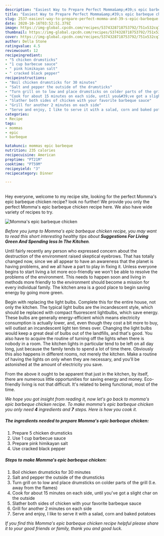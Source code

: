 ```yaml
---
description: "Easiest Way to Prepare Perfect Momma&amp;#39;s epic barbeque chicken"
title: "Easiest Way to Prepare Perfect Momma&amp;#39;s epic barbeque chicken"
slug: 2537-easiest-way-to-prepare-perfect-momma-and-39-s-epic-barbeque-chicken
date: 2020-10-16T03:52:51.379Z
image: https://img-global.cpcdn.com/recipes/5374328718753792/751x532cq70/mommas-epic-barbeque-chicken-recipe-main-photo.jpg
thumbnail: https://img-global.cpcdn.com/recipes/5374328718753792/751x532cq70/mommas-epic-barbeque-chicken-recipe-main-photo.jpg
cover: https://img-global.cpcdn.com/recipes/5374328718753792/751x532cq70/mommas-epic-barbeque-chicken-recipe-main-photo.jpg
author: Della Stone
ratingvalue: 4.5
reviewcount: 12
recipeingredient:
- "5 chicken drumsticks"
- "1 cup barbecue sauce"
- " pink himikayan salt"
- " cracked black pepper"
recipeinstructions:
- "Boil chicken drumsticks for 30 minutes"
- "Salt and pepper the outside of the drumsticks"
- "Turn grill on to low and place drumsticks on colder parts of the grill (I.e. away from the flames)"
- "Cook for about 15 minutes on each side, until you&#39;ve got a slight char on the outside"
- "Slather both sides of chicken with your favorite barbeque sauce"
- "Grill for another 2 minutes on each side"
- "Serve and enjoy, I like to serve it with a salad, corn and baked potatoes"
categories:
- Recipe
tags:
- mommas
- epic
- barbeque

katakunci: mommas epic barbeque 
nutrition: 235 calories
recipecuisine: American
preptime: "PT21M"
cooktime: "PT59M"
recipeyield: "3"
recipecategory: Dinner

---
```

<br>
Hey everyone, welcome to my recipe site, looking for the perfect Momma&#39;s epic barbeque chicken recipe? look no further! We provide you only the perfect Momma&#39;s epic barbeque chicken recipe here. We also have wide variety of recipes to try.
<br>


![Momma&#39;s epic barbeque chicken](https://img-global.cpcdn.com/recipes/5374328718753792/751x532cq70/mommas-epic-barbeque-chicken-recipe-main-photo.jpg)

<i>Before you jump to Momma&#39;s epic barbeque chicken recipe, you may want to read this short interesting healthy tips about 
<strong>Suggestions For Living Green And Spending less In The Kitchen</strong>.</i>
</br>

Until fairly recently any person who expressed concern about the destruction of the environment raised skeptical eyebrows. That has totally changed now, since we all appear to have an awareness that the planet is having problems, and we all have a part to play in fixing it. Unless everyone begins to start living a lot more eco-friendly we won't be able to resolve the problems of the environment. This needs to happen soon and living in methods more friendly to the environment should become a mission for every individual family. The kitchen area is a good place to begin saving energy by going more green.

Begin with replacing the light bulbs. Complete this for the entire house, not only the kitchen. The typical light bulbs are the incandescent style, which should be replaced with compact fluorescent lightbulbs, which save energy. These bulbs are generally energy-efficient which means electricity consumption is actually lower, and, even though they cost a bit more to buy, will outlast an incandescent light ten times over. Changing the light bulbs would keep a great deal of bulbs out of the landfills, and that's good. You also have to acquire the routine of turning off the lights when there is nobody in a room. The kitchen lights in particular tend to be left on all day long, just because the family tends to spend a lot of time there. Obviously this also happens in different rooms, not merely the kitchen. Make a routine of having the lights on only when they are necessary, and you'll be astonished at the amount of electricity you save.

From the above it ought to be apparent that just in the kitchen, by itself, there are numerous little opportunities for saving energy and money. Eco-friendly living is not that difficult. It's related to being functional, most of the time.


<i>We hope you got insight from reading it, now let's go back to momma&#39;s epic barbeque chicken recipe. To make momma&#39;s epic barbeque chicken you only need <strong>4</strong> ingredients and <strong>7</strong> steps. Here is how you cook it.
</i>

##### The ingredients needed to prepare Momma&#39;s epic barbeque chicken:

1. Prepare 5 chicken drumsticks
1. Use 1 cup barbecue sauce
1. Prepare  pink himikayan salt
1. Use  cracked black pepper


##### Steps to make Momma&#39;s epic barbeque chicken:

1. Boil chicken drumsticks for 30 minutes
1. Salt and pepper the outside of the drumsticks
1. Turn grill on to low and place drumsticks on colder parts of the grill (I.e. away from the flames)
1. Cook for about 15 minutes on each side, until you&#39;ve got a slight char on the outside
1. Slather both sides of chicken with your favorite barbeque sauce
1. Grill for another 2 minutes on each side
1. Serve and enjoy, I like to serve it with a salad, corn and baked potatoes


<i>If you find this Momma&#39;s epic barbeque chicken recipe helpful please share it to your good friends or family, thank you and good luck.</i>
